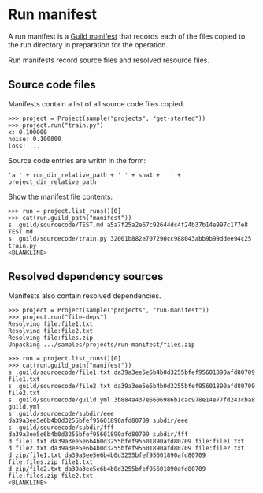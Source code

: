 # Run manifest

A run manifest is a [Guild manifest](manifest.md) that records each of
the files copied to the run directory in preparation for the
operation.

Run manifests record source files and resolved resource files.

## Source code files

Manifests contain a list of all source code files copied.

    >>> project = Project(sample("projects", "get-started"))
    >>> project.run("train.py")
    x: 0.100000
    noise: 0.100000
    loss: ...

Source code entries are writtn in the form:

    'a ' + run_dir_relative_path + ' ' + sha1 + ' ' + project_dir_relative_path

Show the manifest file contents:

    >>> run = project.list_runs()[0]
    >>> cat(run.guild_path("manifest"))
    s .guild/sourcecode/TEST.md a5a7f25a2e67c92644dc4f24b37b14e997c177e8 TEST.md
    s .guild/sourcecode/train.py 32001b882e707290cc988043abb9b99ddee94c25 train.py
    <BLANKLINE>

## Resolved dependency sources

Manifests also contain resolved dependencies.

    >>> project = Project(sample("projects", "run-manifest"))
    >>> project.run("file-deps")
    Resolving file:file1.txt
    Resolving file:file2.txt
    Resolving file:files.zip
    Unpacking .../samples/projects/run-manifest/files.zip

    >>> run = project.list_runs()[0]
    >>> cat(run.guild_path("manifest"))
    s .guild/sourcecode/file1.txt da39a3ee5e6b4b0d3255bfef95601890afd80709 file1.txt
    s .guild/sourcecode/file2.txt da39a3ee5e6b4b0d3255bfef95601890afd80709 file2.txt
    s .guild/sourcecode/guild.yml 3b884a437e6606986b1cac978e14e77fd243cba8 guild.yml
    s .guild/sourcecode/subdir/eee da39a3ee5e6b4b0d3255bfef95601890afd80709 subdir/eee
    s .guild/sourcecode/subdir/fff da39a3ee5e6b4b0d3255bfef95601890afd80709 subdir/fff
    d file1.txt da39a3ee5e6b4b0d3255bfef95601890afd80709 file:file1.txt
    d file2.txt da39a3ee5e6b4b0d3255bfef95601890afd80709 file:file2.txt
    d zip/file1.txt da39a3ee5e6b4b0d3255bfef95601890afd80709 file:files.zip file1.txt
    d zip/file2.txt da39a3ee5e6b4b0d3255bfef95601890afd80709 file:files.zip file2.txt
    <BLANKLINE>
